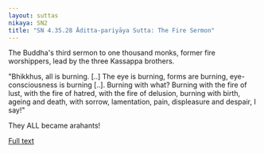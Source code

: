 ```yaml
---
layout: suttas
nikaya: SN2
title: "SN 4.35.28 Āditta-pariyāya Sutta: The Fire Sermon"
---
```


The Buddha's third sermon to one thousand monks, former fire worshippers, lead by the three Kassappa brothers.  

"Bhikkhus, all is burning. [..] The eye is burning, forms are burning, eye-consciousness is burning [..]. Burning with what? Burning with the fire of lust, with the fire of hatred, with the fire of delusion, burning with birth, ageing and death, with sorrow, lamentation, pain, displeasure and despair, I say!"

They ALL became arahants!

[Full text](https://www.dhammatalks.org/suttas/SN/SN35_28.html)
